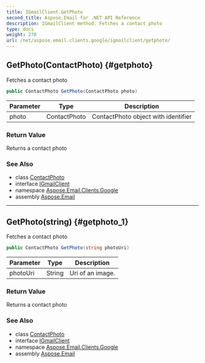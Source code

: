 ```yaml
---
title: IGmailClient.GetPhoto
second_title: Aspose.Email for .NET API Reference
description: IGmailClient method. Fetches a contact photo
type: docs
weight: 270
url: /net/aspose.email.clients.google/igmailclient/getphoto/
---
```

## GetPhoto(ContactPhoto) {#getphoto}

Fetches a contact photo

```csharp
public ContactPhoto GetPhoto(ContactPhoto photo)
```

| Parameter | Type | Description |
| --- | --- | --- |
| photo | ContactPhoto | ContactPhoto object with identifier |

### Return Value

Returns a contact photo

### See Also

* class [ContactPhoto](../../../aspose.email.personalinfo/contactphoto/)
* interface [IGmailClient](../)
* namespace [Aspose.Email.Clients.Google](../../igmailclient/)
* assembly [Aspose.Email](../../../)

---

## GetPhoto(string) {#getphoto_1}

Fetches a contact photo

```csharp
public ContactPhoto GetPhoto(string photoUri)
```

| Parameter | Type | Description |
| --- | --- | --- |
| photoUri | String | Uri of an image. |

### Return Value

Returns a contact photo

### See Also

* class [ContactPhoto](../../../aspose.email.personalinfo/contactphoto/)
* interface [IGmailClient](../)
* namespace [Aspose.Email.Clients.Google](../../igmailclient/)
* assembly [Aspose.Email](../../../)


